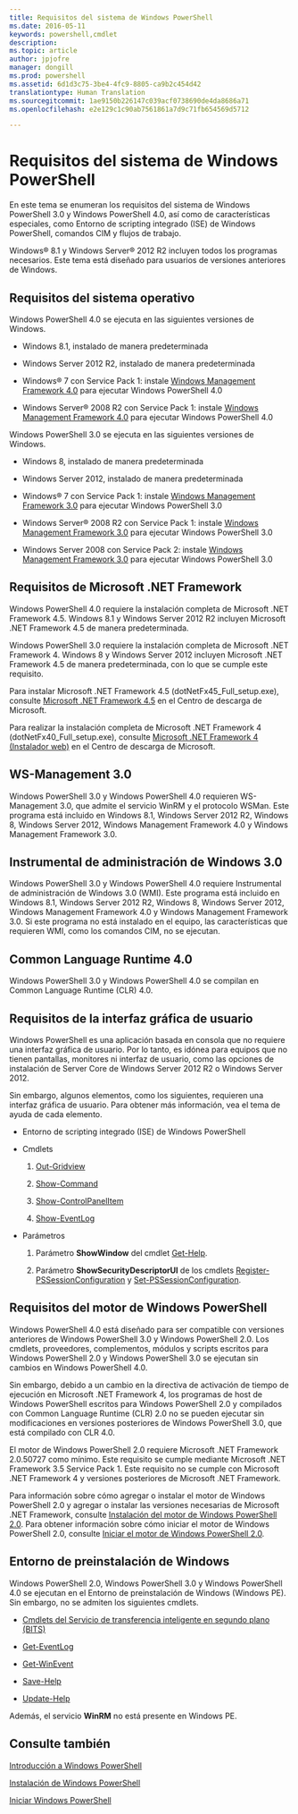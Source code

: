 ```yaml
---
title: Requisitos del sistema de Windows PowerShell
ms.date: 2016-05-11
keywords: powershell,cmdlet
description: 
ms.topic: article
author: jpjofre
manager: dongill
ms.prod: powershell
ms.assetid: 6d1d3c75-3be4-4fc9-8805-ca9b2c454d42
translationtype: Human Translation
ms.sourcegitcommit: 1ae9150b226147c039acf0738690de4da8686a71
ms.openlocfilehash: e2e129c1c90ab7561861a7d9c71fb654569d5712

---
```


# Requisitos del sistema de Windows PowerShell
En este tema se enumeran los requisitos del sistema de Windows PowerShell 3.0 y Windows PowerShell 4.0, así como de características especiales, como Entorno de scripting integrado (ISE) de Windows PowerShell, comandos CIM y flujos de trabajo.

Windows® 8.1 y Windows Server® 2012 R2 incluyen todos los programas necesarios. Este tema está diseñado para usuarios de versiones anteriores de Windows.

## Requisitos del sistema operativo
Windows PowerShell 4.0 se ejecuta en las siguientes versiones de Windows.

-   Windows 8.1, instalado de manera predeterminada

-   Windows Server 2012 R2, instalado de manera predeterminada

-   Windows® 7 con Service Pack 1: instale [Windows Management Framework 4.0](http://go.microsoft.com/fwlink/?LinkId=293881) para ejecutar Windows PowerShell 4.0

-   Windows Server® 2008 R2 con Service Pack 1: instale [Windows Management Framework 4.0](http://go.microsoft.com/fwlink/?LinkId=293881) para ejecutar Windows PowerShell 4.0

Windows PowerShell 3.0 se ejecuta en las siguientes versiones de Windows.

-   Windows 8, instalado de manera predeterminada

-   Windows Server 2012, instalado de manera predeterminada

-   Windows® 7 con Service Pack 1: instale [Windows Management Framework 3.0](http://www.microsoft.com/download/details.aspx?id=34595) para ejecutar Windows PowerShell 3.0

-   Windows Server® 2008 R2 con Service Pack 1: instale [Windows Management Framework 3.0](http://www.microsoft.com/download/details.aspx?id=34595) para ejecutar Windows PowerShell 3.0

-   Windows Server 2008 con Service Pack 2: instale [Windows Management Framework 3.0](http://www.microsoft.com/download/details.aspx?id=34595) para ejecutar Windows PowerShell 3.0

## Requisitos de Microsoft .NET Framework
Windows PowerShell 4.0 requiere la instalación completa de Microsoft .NET Framework 4.5. Windows 8.1 y Windows Server 2012 R2 incluyen Microsoft .NET Framework 4.5 de manera predeterminada.

Windows PowerShell 3.0 requiere la instalación completa de Microsoft .NET Framework 4. Windows 8 y Windows Server 2012 incluyen Microsoft .NET Framework 4.5 de manera predeterminada, con lo que se cumple este requisito.

Para instalar Microsoft .NET Framework 4.5 (dotNetFx45\_Full\_setup.exe), consulte [Microsoft .NET Framework 4.5](http://go.microsoft.com/fwlink/?LinkID=242919) en el Centro de descarga de Microsoft.

Para realizar la instalación completa de Microsoft .NET Framework 4 (dotNetFx40\_Full\_setup.exe), consulte [Microsoft .NET Framework 4 (Instalador web)](http://go.microsoft.com/fwlink/?LinkID=212931) en el Centro de descarga de Microsoft.

## WS\-Management 3.0
Windows PowerShell 3.0 y Windows PowerShell 4.0 requieren WS\-Management 3.0, que admite el servicio WinRM y el protocolo WSMan. Este programa está incluido en Windows 8.1, Windows Server 2012 R2, Windows 8, Windows Server 2012, Windows Management Framework 4.0 y Windows Management Framework 3.0.

## Instrumental de administración de Windows 3.0
Windows PowerShell 3.0 y Windows PowerShell 4.0 requiere Instrumental de administración de Windows 3.0 (WMI). Este programa está incluido en Windows 8.1, Windows Server 2012 R2, Windows 8, Windows Server 2012, Windows Management Framework 4.0 y Windows Management Framework 3.0. Si este programa no está instalado en el equipo, las características que requieren WMI, como los comandos CIM, no se ejecutan.

## Common Language Runtime 4.0
Windows PowerShell 3.0 y Windows PowerShell 4.0 se compilan en Common Language Runtime (CLR) 4.0.

## Requisitos de la interfaz gráfica de usuario
Windows PowerShell es una aplicación basada en consola que no requiere una interfaz gráfica de usuario. Por lo tanto, es idónea para equipos que no tienen pantallas, monitores ni interfaz de usuario, como las opciones de instalación de Server Core de Windows Server 2012 R2 o Windows Server 2012.

Sin embargo, algunos elementos, como los siguientes, requieren una interfaz gráfica de usuario. Para obtener más información, vea el tema de ayuda de cada elemento.

-   Entorno de scripting integrado (ISE) de Windows PowerShell

-   Cmdlets

    1.  [Out-Gridview](https://technet.microsoft.com/en-us/library/70915a86-d753-464e-8349-cba02316154c)

    2.  [Show-Command](https://technet.microsoft.com/en-us/library/65bba50b-91a8-49d5-80a2-a30fc684ba41)

    3.  [Show-ControlPanelItem](https://technet.microsoft.com/en-us/library/0685d42c-37cc-498f-acf6-0ecfeb0cb162)

    4.  [Show-EventLog](https://technet.microsoft.com/en-us/library/a3b0f5ad-0438-42c7-915b-d1b4793a431c)

-   Parámetros

    1.  Parámetro **ShowWindow** del cmdlet [Get-Help](https://technet.microsoft.com/en-us/library/1f46eeb4-49d7-4bec-bb29-395d9b42f54a).

    2.  Parámetro **ShowSecurityDescriptorUI** de los cmdlets [Register-PSSessionConfiguration](https://technet.microsoft.com/en-us/library/e9152ae2-bd6d-4056-9bc7-dc1893aa29ea) y [Set-PSSessionConfiguration](https://technet.microsoft.com/en-us/library/b21fbad3-1759-4260-b206-dcb8431cd6ea).

## Requisitos del motor de Windows PowerShell
Windows PowerShell 4.0 está diseñado para ser compatible con versiones anteriores de Windows PowerShell 3.0 y Windows PowerShell 2.0. Los cmdlets, proveedores, complementos, módulos y scripts escritos para Windows PowerShell 2.0 y Windows PowerShell 3.0 se ejecutan sin cambios en Windows PowerShell 4.0.

Sin embargo, debido a un cambio en la directiva de activación de tiempo de ejecución en Microsoft .NET Framework 4, los programas de host de Windows PowerShell escritos para Windows PowerShell 2.0 y compilados con Common Language Runtime (CLR) 2.0 no se pueden ejecutar sin modificaciones en versiones posteriores de Windows PowerShell 3.0, que está compilado con CLR 4.0.

El motor de Windows PowerShell 2.0 requiere Microsoft .NET Framework 2.0.50727 como mínimo. Este requisito se cumple mediante Microsoft .NET Framework 3.5 Service Pack 1. Este requisito no se cumple con Microsoft .NET Framework 4 y versiones posteriores de Microsoft .NET Framework.

Para información sobre cómo agregar o instalar el motor de Windows PowerShell 2.0 y agregar o instalar las versiones necesarias de Microsoft .NET Framework, consulte [Instalación del motor de Windows PowerShell 2.0](Installing-the-Windows-PowerShell-2.0-Engine.md). Para obtener información sobre cómo iniciar el motor de Windows PowerShell 2.0, consulte [Iniciar el motor de Windows PowerShell 2.0](Starting-the-Windows-PowerShell-2.0-Engine.md).

## Entorno de preinstalación de Windows
Windows PowerShell 2.0, Windows PowerShell 3.0 y Windows PowerShell 4.0 se ejecutan en el Entorno de preinstalación de Windows (Windows PE). Sin embargo, no se admiten los siguientes cmdlets.

-   [Cmdlets del Servicio de transferencia inteligente en segundo plano (BITS)](http://go.microsoft.com/fwlink/?LinkId=257514)

-   [Get-EventLog](https://technet.microsoft.com/en-us/library/b4985b11-82bf-487d-928d-becd96fc0419)

-   [Get-WinEvent](https://technet.microsoft.com/en-us/library/5fe94870-ed6b-4ce2-9500-93846cc65c95)

-   [Save-Help](https://technet.microsoft.com/en-us/library/aed94f90-b73f-4e25-a25d-7c18d9f161fa)

-   [Update-Help](https://technet.microsoft.com/en-us/library/93e1d870-ace6-432b-8778-8920291d7545)

Además, el servicio **WinRM** no está presente en Windows PE.

## Consulte también
[Introducción a Windows PowerShell](../getting-started/Getting-Started-with-Windows-PowerShell.md)

[Instalación de Windows PowerShell](Installing-Windows-PowerShell.md)

[Iniciar Windows PowerShell](https://technet.microsoft.com/en-us/library/8ec8c2d7-8e7c-4722-a3d2-498fe5739a8e)




<!--HONumber=Jun16_HO4-->


